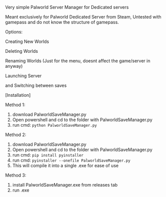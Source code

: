 Very simple Palworld Server Manager for Dedicated servers

Meant exclusively for Palworld Dedicated Server from Steam, Untested with gamepass and do not know the structure of gamepass.

Options:

Creating New Worlds

Deleting Worlds

Renaming Worlds (Just for the menu, doesnt affect the game/server in anyway)

Launching Server

and Switching between saves



[Installation]

Method 1:
  1. download PalworldSaveManager.py
  2. Open powershell and cd to the folder with PalworldSaveManager.py
  3. run cmd: `python PalworldSaveManager.py`

Method 2:
  1. download PalworldSaveManager.py
  2. Open powershell and cd to the folder with PalworldSaveManager.py
  3. run cmd: `pip install pyinstaller`
  4. run cmd: `pyinstaller --onefile PalworldSaveManager.py`
  5. This will compile it into a single .exe for ease of use

Method 3:
  1. install PalworldSaveManager.exe from releases tab
  2. run .exe
